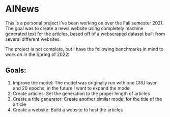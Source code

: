 # AINews
This is a personal project I've been working on over the Fall semester 2021. The goal was to create a news website using completely machine generated text for the articles, based off of a webscraped dataset built from several different websites.

The project is not complete, but I have the following benchmarks in mind to work on in the Spring of 2022:

## Goals:
1. Improve the model: The model was originally run with one GRU layer and 20 epochs, in the future I want to expand the model
2. Create articles: Set the generation to the proper length of articles
3. Create a title generator: Create another similar model for the title of the article
4. Create a website: Build a website to host the articles

